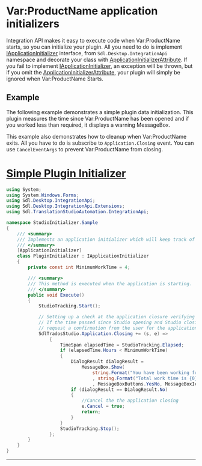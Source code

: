 Var:ProductName application initializers
=====
Integration API makes it easy to execute code when Var:ProductName starts, so you can initialize your plugin. All you need to do is implement [IApplicationInitializer](../../api/integration/Sdl.Desktop.IntegrationApi.IApplicationInitializer.yml) interface, from `Sdl.Desktop.IntegrationApi` namespace and decorate your class with [ApplicationInitializerAttribute](../../api/integration/Sdl.Desktop.IntegrationApi.Extensions.ApplicationInitializerAttribute.yml). If you fail to implement [IApplicationInitializer](../../api/integration/Sdl.Desktop.IntegrationApi.IApplicationInitializer.yml), an exception will be thrown, but if you omit the [ApplicationInitializerAttribute](../../api/integration/Sdl.Desktop.IntegrationApi.Extensions.ApplicationInitializerAttribute.yml), your plugin will simply be ignored when Var:ProductName Starts.

Example
----
The following example demonstrates a simple plugin data initialization. This plugin measures the time since Var:ProductName has been opened and if you worked less than required, it displays a warning MessageBox.

This example also demonstrates how to cleanup when Var:ProductName exits. All you have to do is subscribe to `Application.Closing` event. You can use `CancelEventArgs` to prevent Var:ProductName from closing.

# [Simple Plugin Initializer](#tab/tabid-1)
```cs
using System;
using System.Windows.Forms;
using Sdl.Desktop.IntegrationApi;
using Sdl.Desktop.IntegrationApi.Extensions;
using Sdl.TranslationStudioAutomation.IntegrationApi;

namespace StudioInitializer.Sample
{    
    /// <summary>
    /// Implements an application initializer which will keep track of the application startup and closing time.    
    /// </summary>
    [ApplicationInitializer]
    class PluginInitializer : IApplicationInitializer
    {
        private const int MinimumWorkTime = 4;

        /// <summary>
        /// This method is executed when the application is starting.
        /// </summary>
        public void Execute()
        {
            StudioTracking.Start();

            // Setting up a check at the application closure verifying if the user has worked less then the minimum amount of time 
            // If the time passed since Studio opening and Studio closing is less than the MinimumWorkTime(4h) than
            // request a confirmation from the user for the application closure otherwise just exit.
            SdlTradosStudio.Application.Closing += (s, e) =>
                {
                    TimeSpan elapsedTime = StudioTracking.Elapsed;
                    if (elapsedTime.Hours < MinimumWorkTime)
                    {
                        DialogResult dialogResult =
                            MessageBox.Show(
                                string.Format("You have been working for {0:dd\\.hh\\:mm\\:ss} and spending less than {1} hours. Are you sure you want to quit ?", StudioTracking.Elapsed, MinimumWorkTime)
                                , string.Format("Total work time is {0} minutes", elapsedTime.Minutes)
                                , MessageBoxButtons.YesNo, MessageBoxIcon.Question);
                        if (dialogResult == DialogResult.No)
                        {
                            //Cancel the the application closing
                            e.Cancel = true;
                            return;
                        }
                    }
                    StudioTracking.Stop();
                };
        }
    }    
}
```
****
